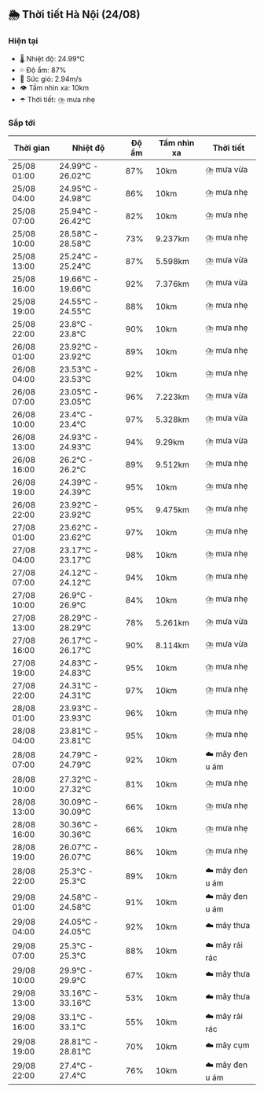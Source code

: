 ## 🌦️ Thời tiết Hà Nội (24/08)

### Hiện tại

- 🌡️ Nhiệt độ: 24.99℃
- 💦 Độ ẩm: 87%
- 💨 Sức gió: 2.94m/s
- 👁️ Tầm nhìn xa: 10km
- ☂️ Thời tiết: ⛈️ mưa nhẹ

### Sắp tới

| Thời gian | Nhiệt độ | Độ ẩm | Tầm nhìn xa | Thời tiết |
| --- | --- | --- | --- | --- |
| 25/08 01:00 | 24.99℃ - 26.02℃ | 87% | 10km | ⛈️ mưa vừa |
| 25/08 04:00 | 24.95℃ - 24.98℃ | 86% | 10km | ⛈️ mưa nhẹ |
| 25/08 07:00 | 25.94℃ - 26.42℃ | 82% | 10km | ⛈️ mưa nhẹ |
| 25/08 10:00 | 28.58℃ - 28.58℃ | 73% | 9.237km | ⛈️ mưa nhẹ |
| 25/08 13:00 | 25.24℃ - 25.24℃ | 87% | 5.598km | ⛈️ mưa vừa |
| 25/08 16:00 | 19.66℃ - 19.66℃ | 92% | 7.376km | ⛈️ mưa vừa |
| 25/08 19:00 | 24.55℃ - 24.55℃ | 88% | 10km | ⛈️ mưa nhẹ |
| 25/08 22:00 | 23.8℃ - 23.8℃ | 90% | 10km | ⛈️ mưa nhẹ |
| 26/08 01:00 | 23.92℃ - 23.92℃ | 89% | 10km | ⛈️ mưa nhẹ |
| 26/08 04:00 | 23.53℃ - 23.53℃ | 92% | 10km | ⛈️ mưa nhẹ |
| 26/08 07:00 | 23.05℃ - 23.05℃ | 96% | 7.223km | ⛈️ mưa vừa |
| 26/08 10:00 | 23.4℃ - 23.4℃ | 97% | 5.328km | ⛈️ mưa vừa |
| 26/08 13:00 | 24.93℃ - 24.93℃ | 94% | 9.29km | ⛈️ mưa vừa |
| 26/08 16:00 | 26.2℃ - 26.2℃ | 89% | 9.512km | ⛈️ mưa nhẹ |
| 26/08 19:00 | 24.39℃ - 24.39℃ | 95% | 10km | ⛈️ mưa nhẹ |
| 26/08 22:00 | 23.92℃ - 23.92℃ | 95% | 9.475km | ⛈️ mưa nhẹ |
| 27/08 01:00 | 23.62℃ - 23.62℃ | 97% | 10km | ⛈️ mưa nhẹ |
| 27/08 04:00 | 23.17℃ - 23.17℃ | 98% | 10km | ⛈️ mưa nhẹ |
| 27/08 07:00 | 24.12℃ - 24.12℃ | 94% | 10km | ⛈️ mưa nhẹ |
| 27/08 10:00 | 26.9℃ - 26.9℃ | 84% | 10km | ⛈️ mưa nhẹ |
| 27/08 13:00 | 28.29℃ - 28.29℃ | 78% | 5.261km | ⛈️ mưa vừa |
| 27/08 16:00 | 26.17℃ - 26.17℃ | 90% | 8.114km | ⛈️ mưa vừa |
| 27/08 19:00 | 24.83℃ - 24.83℃ | 95% | 10km | ⛈️ mưa nhẹ |
| 27/08 22:00 | 24.31℃ - 24.31℃ | 97% | 10km | ⛈️ mưa nhẹ |
| 28/08 01:00 | 23.93℃ - 23.93℃ | 96% | 10km | ⛈️ mưa nhẹ |
| 28/08 04:00 | 23.81℃ - 23.81℃ | 95% | 10km | ⛈️ mưa nhẹ |
| 28/08 07:00 | 24.79℃ - 24.79℃ | 92% | 10km | ☁️ mây đen u ám |
| 28/08 10:00 | 27.32℃ - 27.32℃ | 81% | 10km | ⛈️ mưa nhẹ |
| 28/08 13:00 | 30.09℃ - 30.09℃ | 66% | 10km | ⛈️ mưa nhẹ |
| 28/08 16:00 | 30.36℃ - 30.36℃ | 66% | 10km | ⛈️ mưa nhẹ |
| 28/08 19:00 | 26.07℃ - 26.07℃ | 86% | 10km | ⛈️ mưa nhẹ |
| 28/08 22:00 | 25.3℃ - 25.3℃ | 89% | 10km | ☁️ mây đen u ám |
| 29/08 01:00 | 24.58℃ - 24.58℃ | 91% | 10km | ☁️ mây đen u ám |
| 29/08 04:00 | 24.05℃ - 24.05℃ | 92% | 10km | ☁️ mây thưa |
| 29/08 07:00 | 25.3℃ - 25.3℃ | 88% | 10km | ☁️ mây rải rác |
| 29/08 10:00 | 29.9℃ - 29.9℃ | 67% | 10km | ☁️ mây thưa |
| 29/08 13:00 | 33.16℃ - 33.16℃ | 53% | 10km | ☁️ mây thưa |
| 29/08 16:00 | 33.1℃ - 33.1℃ | 55% | 10km | ☁️ mây rải rác |
| 29/08 19:00 | 28.81℃ - 28.81℃ | 70% | 10km | ☁️ mây cụm |
| 29/08 22:00 | 27.4℃ - 27.4℃ | 76% | 10km | ☁️ mây đen u ám |
